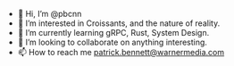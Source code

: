 - 👋 Hi, I’m @pbcnn
- 👀 I’m interested in Croissants, and the nature of reality.
- 🌱 I’m currently learning gRPC, Rust, System Design. 
- 💞️ I’m looking to collaborate on anything interesting.
- 📫 How to reach me patrick.bennett@warnermedia.com

<!---
pbcnn/pbcnn is a ✨ special ✨ repository because its `README.md` (this file) appears on your GitHub profile.
You can click the Preview link to take a look at your changes.
--->
